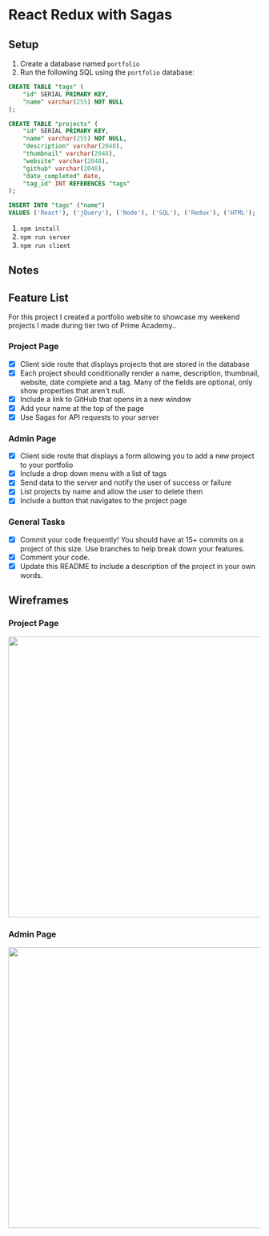 # React Redux with Sagas

## Setup

1. Create a database named `portfolio`
2. Run the following SQL using the `portfolio` database:

```SQL
CREATE TABLE "tags" (
    "id" SERIAL PRIMARY KEY,
    "name" varchar(255) NOT NULL
);

CREATE TABLE "projects" (
    "id" SERIAL PRIMARY KEY,
    "name" varchar(255) NOT NULL,
    "description" varchar(2048),
    "thumbnail" varchar(2048), 
    "website" varchar(2048),
    "github" varchar(2048),
    "date_completed" date,
    "tag_id" INT REFERENCES "tags"
);

INSERT INTO "tags" ("name") 
VALUES ('React'), ('jQuery'), ('Node'), ('SQL'), ('Redux'), ('HTML');

```

1. `npm install`
1. `npm run server`
1. `npm run client`

## Notes

## Feature List

For this project I created a portfolio website to showcase my weekend projects I made during tier two of Prime Academy..

### Project Page

- [x] Client side route that displays projects that are stored in the database
- [x] Each project should conditionally render a name, description, thumbnail, website, date complete and a tag. Many of the fields are optional, only show properties that aren't null.
- [x] Include a link to GitHub that opens in a new window
- [x] Add your name at the top of the page
- [x] Use Sagas for API requests to your server

### Admin Page

- [x] Client side route that displays a form allowing you to add a new project to your portfolio
- [x] Include a drop down menu with a list of tags
- [x] Send data to the server and notify the user of success or failure
- [x] List projects by name and allow the user to delete them
- [x] Include a button that navigates to the project page

### General Tasks

- [x] Commit your code frequently! You should have at 15+ commits on a project of this size. Use branches to help break down your features. 
- [x] Comment your code.
- [x] Update this README to include a description of the project in your own words.

## Wireframes
### Project Page

<img src="https://github.com/PrimeAcademy/weekend-6-portfolio/raw/master/wireframes/project_page.png" width="560">


### Admin Page

<img src="https://github.com/PrimeAcademy/weekend-6-portfolio/raw/master/wireframes/admin_page.png" width="560">
